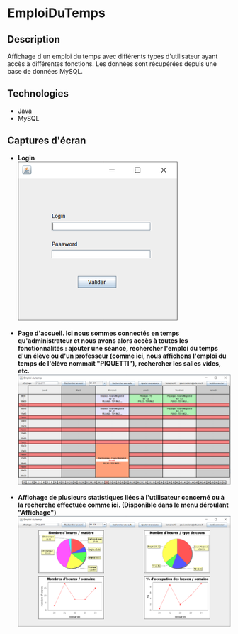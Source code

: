 # EmploiDuTemps
## Description
Affichage d'un emploi du temps avec différents types d'utilisateur ayant accès à différentes fonctions.
Les données sont récupérées depuis une base de données MySQL.
## Technologies
* Java
* MySQL
## Captures d'écran
* <b>Login</b><br/>
![alt text](https://github.com/Paulcou/projets-ecole/blob/main/images/LoginEdt.PNG?raw=true "Login")<br/><br/>
* <b>Page d'accueil. Ici nous sommes connectés en temps qu'administrateur et nous avons alors accès à toutes les fonctionnalités : ajouter une séance, rechercher 
l'emploi du temps d'un élève ou d'un professeur (comme ici, nous affichons l'emploi du temps de l'élève nommait "PIQUETTI"), rechercher les salles vides, etc.</b><br/>
![alt text](https://github.com/Paulcou/projets-ecole/blob/main/images/EdtEdt.PNG?raw=true "EDT")<br/><br/>
* <b>Affichage de plusieurs statistiques liées à l'utilisateur concerné ou à la recherche effectuée comme ici. (Disponible dans le menu déroulant "Affichage")</b><br/>
![alt text](https://github.com/Paulcou/projets-ecole/blob/main/images/StatsEDT.PNG?raw=true "Statistiques")<br/>

